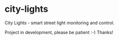 # city-lights
City Lights - smart street light monitoring and control.

Project in development, please be patient :-)
Thanks!
